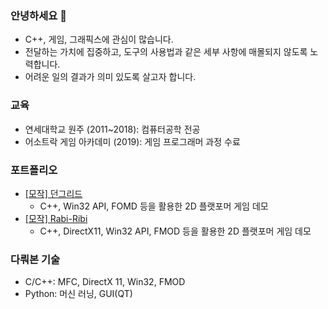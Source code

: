 ### 안녕하세요 👋

- C++, 게임, 그래픽스에 관심이 많습니다.
- 전달하는 가치에 집중하고, 도구의 사용법과 같은 세부 사항에 매몰되지 않도록 노력합니다.
- 어려운 일의 결과가 의미 있도록 살고자 합니다.

### 교육

- 연세대학교 원주 (2011~2018): 컴퓨터공학 전공 
- 어소트락 게임 아카데미 (2019): 게임 프로그래머 과정 수료

### 포트폴리오

- [[모작] 던그리드](https://github.com/StarJade-Park/2D_Game_Portfolio)
  - C++, Win32 API, FOMD 등을 활용한 2D 플랫포머 게임 데모
- [[모작] Rabi-Ribi](https://github.com/StarJade-Park/2D_Game_Portfolio)
  - C++, DirectX11, Win32 API, FMOD 등을 활용한 2D 플랫포머 게임 데모

### 다뤄본 기술

- C/C++: MFC, DirectX 11, Win32, FMOD
- Python: 머신 러닝, GUI(QT)

<!--
**StarJade-Park/StarJade-Park** is a ✨ _special_ ✨ repository because its `README.md` (this file) appears on your GitHub profile.

Here are some ideas to get you started:

- 🔭 I’m currently working on ...
- 🌱 I’m currently learning ...
- 👯 I’m looking to collaborate on ...
- 🤔 I’m looking for help with ...
- 💬 Ask me about ...
- 📫 How to reach me: ...
- 😄 Pronouns: ...
- ⚡ Fun fact: ...
-->

